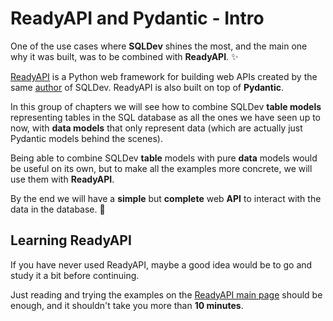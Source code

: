 # ReadyAPI and Pydantic - Intro

One of the use cases where **SQLDev** shines the most, and the main one why it was built, was to be combined with **ReadyAPI**. ✨

<a href="https://readyapi.khulnasoft.com/" class="external-link" target="_blank">ReadyAPI</a> is a Python web framework for building web APIs created by the same <a href="https://twitter.com/khulnasoft" class="external-link" target="_blank">author</a> of SQLDev. ReadyAPI is also built on top of **Pydantic**.

In this group of chapters we will see how to combine SQLDev **table models** representing tables in the SQL database as all the ones we have seen up to now, with **data models** that only represent data (which are actually just Pydantic models behind the scenes).

Being able to combine SQLDev **table** models with pure **data** models would be useful on its own, but to make all the examples more concrete, we will use them with **ReadyAPI**.

By the end we will have a **simple** but **complete** web **API** to interact with the data in the database. 🎉

## Learning ReadyAPI

If you have never used ReadyAPI, maybe a good idea would be to go and study it a bit before continuing.

Just reading and trying the examples on the <a href="https://readyapi.khulnasoft.com/" class="external-link" target="_blank">ReadyAPI main page</a> should be enough, and it shouldn't take you more than **10 minutes**.
